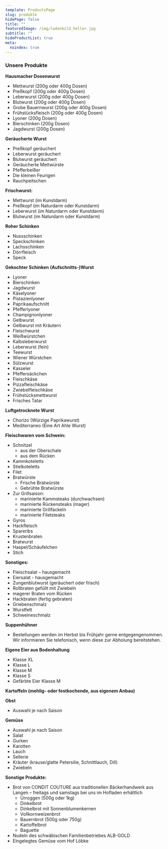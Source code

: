 ```yaml
---
template: ProductsPage
slug: produkte
hidePage: false
title: ""
featuredImage: /img/ladenbild_heller.jpg
subtitle: ""
hideProductList: true
meta:
  noindex: true
---
```

### Unsere Produkte

**Hausmacher Dosenwurst**

  * Mettwurst (200g oder 400g Dosen)
  * Preßkopf (200g oder 400g Dosen)
  * Leberwurst (200g oder 400g Dosen)
  * Blutwurst (200g oder 400g Dosen)
  * Grobe Bauernwurst (200g oder 400g Dosen)
  * Frühstücksfleisch (200g oder 400g Dosen)
  * Lyoner (200g Dosen)
  * Bierschinken (200g Dosen)
  * Jagdwurst (200g Dosen)

**Geräucherte Wurst**
  * Preßkopf geräuchert
  * Leberwurst geräuchert
  * Blutwurst geräuchert
  * Geräucherte Mettwürste
  * Pfefferbeißer
  * Die kleinen Feurigen
  * Rauchpeitschen

**Frischwurst:**
  * Mettwurst (im Kunstdarm)
  * Preßkopf (im Naturdarm oder Kunstdarm)
  * Leberwurst (im Naturdarm oder Kunstdarm)
  * Blutwurst (im Naturdarm oder Kunstdarm)

**Roher Schinken**
  * Nussschinken
  * Speckschinken
  * Lachsschinken
  * Dörrfleisch
  * Speck

**Gekochter Schinken**
**(Aufschnitts-)Wurst**
  * Lyoner
  * Bierschinken
  * Jagdwurst
  * Käselyoner
  * Pistazienlyoner
  * Paprikaaufschnitt
  * Pfefferlyoner
  * Champignonlyoner
  * Gelbwurst
  * Gelbwurst mit Kräutern
  * Fleischwurst
  * Weißwürstchen
  * Kalbsleberwurst
  * Leberwurst (fein)
  * Teewurst
  * Wiener Würstchen
  * Sülzwurst
  * Kasseler
  * Pfeffersäckchen
  * Fleischkäse
  * Pizzafleischkäse
  * Zwiebelfleischkäse
  * Frühstücksmettwurst
  * Frisches Tatar

**Luftgetrocknete Wurst**
  * Chorizo (Würzige Paprikawurst)
  * Mediterraneo (Eine Art Ahle Wurst)

**Fleischwaren vom Schwein:**
  * Schnitzel
    * aus der Oberschale
    * aus dem Rücken
  * Kammkoteletts
  * Stielkoteletts
  * Filet
  * Bratwürste
    * Frische Bratwürste
    * Gebrühte Bratwürste
  * Zur Grillsaison:
    * marinierte Kammsteaks (durchwachsen)
    * marinierte Rückensteaks (mager)
    * marinierte Grillfackeln
    * marinierte Filetsteaks
  * Gyros
  * Hackfleisch
  * Spareribs
  * Krustenbraten
  * Bratwurst
  * Haspel/Schäufelchen
  * Stich

**Sonstiges:**
  * Fleischsalat – hausgemacht
  * Eiersalat - hausgemacht
  * Zungenblutwurst (geräuchert oder frisch)
  * Rollbraten gefüllt mit Zwiebeln
  * magerer Braten vom Rücken
  * Hackbraten (fertig gebraten)
  * Griebenschmalz
  * Wurstfett
  * Schweineschmalz

**Suppenhühner**
  * Bestellungen werden im Herbst bis Frühjahr gerne entgegengenommen. Wir informieren Sie telefonisch, wenn diese zur Abholung bereitstehen.

**Eigene Eier aus Bodenhaltung**
  * Klasse XL
  * Klasse L
  * Klasse M
  * Klasse S
  * Gefärbte Eier Klasse M

**Kartoffeln (mehlig- oder festkochende, aus eigenem Anbau)**

**Obst**
  * Auswahl je nach Saison

**Gemüse**
  * Auswahl je nach Saison
  * Salat
  * Gurken
  * Karotten
  * Lauch
  * Sellerie
  * Kräuter (krause/glatte Petersilie, Schnittlauch, Dill)
  * Zwiebeln

**Sonstige Produkte:**
  * Brot von CONDIT COUTURE aus traditionellen Bäckerhandwerk aus Langen –
freitags und samstags bei uns im Hofladen erhältlich
    * Urroggen (500g oder 1kg)
    * Dinkelbrot
    * Dinkelbrot mit Sonnenblumenkernen
    * Vollkornweizenbrot
    * Bauernbrot (500g oder 750g)
    * Kartoffelbrot
    * Baguette
  * Nudeln des schwäbischen Familienbetriebes ALB-GOLD
  * Eingelegtes Gemüse vom Hof Löbke